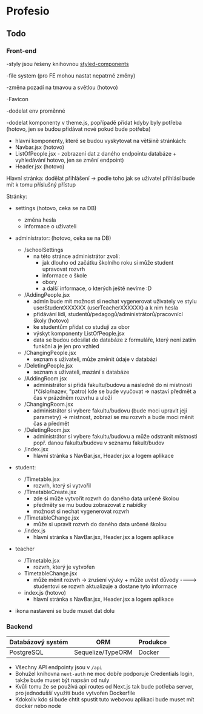 # Profesio

## Todo

### Front-end

-styly jsou řešeny knihovnou [styled-components](https://styled-components.com/)

-file system (pro FE mohou nastat nepatrné změny)

-změna pozadí na tmavou a světlou (hotovo)

-Favicon

-dodelat env proměnné

-dodelat komponenty v theme.js, popřípadě přidat kdyby byly potřeba (hotovo, jen se budou přidávat nové pokud bude potřeba)

-   hlavní komponenty, které se budou vyskytovat na většině stránkách:
-   Navbar.jsx (hotovo)
-   ListOfPeople.jsx - zobrazení dat z daného endpointu databáze + vyhledávání hotovo, jen se změní endpoint)
-   Header.jsx (hotovo)

Hlavní stránka: dodělat přihlášení -> podle toho jak se uživatel přihlásí bude mít k tomu příslušný přístup

Stránky:

-   settings (hotovo, ceka se na DB)
    -   změna hesla
    -   informace o uživateli
-   administrator: (hotovo, ceka se na DB)

    -   /schoolSettings
        -   na této stránce administrátor zvolí:
            -   jak dlouho od začátku školního roku si může student upravovat rozvrh
            -   informace o škole
            -   obory
            -   a další informace, o kterých ještě nevíme :D
    -   /AddingPeople.jsx
        -   admin bude mít možnost si nechat vygenerovat uživately ve stylu userStudentXXXXXX (userTeacherXXXXXX) a k nim hesla
        -   přidávání lidí, studentů/pedagogů/administrátorů/pracovnící školy (hotovo)
        -   ke studentům přidat co studují za obor
        -   výskyt komponenty ListOfPeople.jsx
        -   data se budou odesílat do databáze z formuláře, který není zatím funkční a je jen pro vzhled
    -   /ChangingPeople.jsx
        -   seznam s uživateli, může změnit údaje v databázi
    -   /DeletingPeople.jsx
        -   seznam s uživateli, mazání s databáze
    -   /AddingRoom.jsx
        -   administrátor si přidá fakultu/budovu a následně do ní místnosti (\*číslo/nazev, °patro) kde se bude vyučovat => nastaví předmět a čas v prázdněm rozvrhu a uloží
    -   /ChangingRoom.jsx
        -   administrátor si vybere fakultu/budovu (bude moci upravit její parametry) -> místnost, zobrazí se mu rozvrh a bude moci měnit čas a předmět
    -   /DeletingRoom.jsx
        -   administrátor si vybere fakultu/budovu a může odstranit místnosti popř. danou fakultu/budovu v seznamu fakult/budov
    -   /index.jsx
        -   hlavní stránka s NavBar.jsx, Header.jsx a logem aplikace

-   student:

    -   /Timetable.jsx
        -   rozvrh, který si vytvořil
    -   /TimetableCreate.jsx
        -   zde si může vytvořit rozvrh do daného data určené školou
        -   předměty se mu budou zobrazovat z nabídky
        -   možnost si nechat vygenerovat rozvrh
    -   /TimetableChange.jsx
        -   může si upravit rozvrh do daného data určené školou
    -   /index.js
        -   hlavní stránka s NavBar.jsx, Header.jsx a logem aplikace

-   teacher
    -   /Timetable.jsx
        -   rozvrh, který je vytvořen
    -   TimetableChange.jsx
        -   může měnit rozvrh -> zrušení výuky + může uvést důvody ----> studentovi se rozvrh aktualizuje a dostane tyto informace
    -   index.js (hotovo)
        -   hlavní stránka s NavBar.jsx, Header.jsx a logem aplikace


- ikona nastaveni se bude muset dat dolu 
### Backend

| Databázový systém | ORM               | Produkce |
| ----------------- | ----------------- | -------- |
| PostgreSQL        | Sequelize/TypeORM | Docker   |

-   Všechny API endpointy jsou v `/api`
-   Bohužel knihovna `next-auth` ne moc dobře podporuje Credentials login,
    takže bude muset být napsán od nuly
-   Kvůli tomu že se používá api routes od Next.js tak bude potřeba server, pro jednodušší využití bude vytvořen Dockerfile
-   Kdokoliv kdo si bude chtít spustit tuto webovou aplikaci bude muset mít docker nebo node
